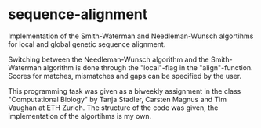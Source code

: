 # sequence-alignment
Implementation of the Smith-Waterman and Needleman-Wunsch algortihms for local and global genetic sequence alignment.

Switching between the Needleman-Wunsch algorithm and the Smith-Waterman algorithm is done through the "local"-flag in the "align"-function.
Scores for matches, mismatches and gaps can be specified by the user.

This programming task was given as a biweekly assignment in the class "Computational Biology" by Tanja Stadler, Carsten Magnus and Tim Vaughan at ETH Zurich.
The structure of the code was given, the implementation of the algortihms is my own.
